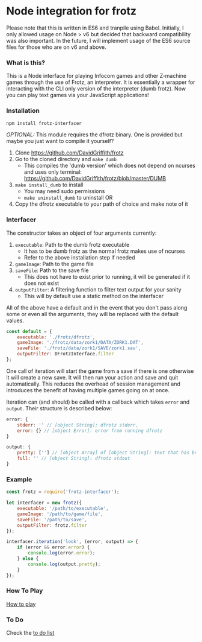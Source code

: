 # Node integration for frotz

Please note that this is written in ES6 and tranpile using Babel. Initially, I only allowed usage on Node > v6 but decided that backward compatibility was also important. In the future, I will implement usage of the ES6 source files for those who are on v6 and above.

### What is this?
This is a Node interface for playing Infocom games and other Z-machine games through the use of Frotz, an interpreter. It is essentially a wrapper for interacting with the CLI only version of the interpreter (dumb frotz). Now you can play text games via your JavaScript applications!

### Installation

```bash
npm install frotz-interfacer
```

*OPTIONAL:*
This module requires the dfrotz binary. One is provided but maybe you just want to compile it yourself?

1. Clone https://github.com/DavidGriffith/frotz
2. Go to the cloned directory and `make dumb`
	- This compiles the 'dumb version' which does not depend on ncurses and uses only terminal: https://github.com/DavidGriffith/frotz/blob/master/DUMB
3. `make install_dumb` to install
	- You may need sudo permissions
	- `make uninstall_dumb` to uninstall
OR
3. Copy the dfrotz executable to your path of choice and make note of it

### Interfacer
The constructor takes an object of four arguments currently:

1. `executable`: Path to the dumb frotz executable
	- It has to be dumb frotz as the normal frotz makes use of ncurses
	- Refer to the above installation step if needed
2. `gameImage`: Path to the game file
3. `saveFile`: Path to the save file
	- This does not have to exist prior to running, it will be generated if it does not exist
4. `outputFilter`: A filtering function to filter text output for your sanity
	- This will by default use a static method on the interfacer

All of the above have a default and in the event that you don't pass along some or even all the arguments, they will be replaced with the default values.

```js
const default = {
	executable: './frotz/dfrotz',
	gameImage: './frotz/data/zork1/DATA/ZORK1.DAT',
	saveFile: './frotz/data/zork1/SAVE/zork1.sav',
	outputFilter: DFrotzInterface.filter
};
```

One call of iteration will start the game from a save if there is one otherwise it will create a new save. It will then run your action and save and quit automatically. This reduces the overhead of session management and introduces the benefit of having multiple games going on at once.

Iteration can (and should) be called with a callback which takes `error` and `output`. Their structure is described below:

```js
error: {
	stderr: '' // [object String]: dfrotz stderr,
	error: {} // [object Error]: error from running dfrotz
}

output: {
	pretty: [''] // [object Array] of [object String]: text that has been filtered and trimmed
	full: '' // [object String]: dfrotz stdout
}
```

### Example

```js
const frotz = require('frotz-interfacer');

let interfacer = new frotz({
	executable: '/path/to/executable',
	gameImage: '/path/to/game/file',
	saveFile: '/path/to/save',
	outputFilter: frotz.filter
});

interfacer.iteration('look', (error, output) => {
	if (error && error.error) {
		console.log(error.error);
	} else {
		console.log(output.pretty);
	}
});
```

### How To Play
[How to play](https://github.com/DavidGriffith/frotz/blob/master/HOW_TO_PLAY)

### To Do
Check the [to do list](https://github.com/jwoos/javascript_frotz/issues)
